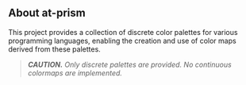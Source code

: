 About at-prism
--------------

This project provides a collection of discrete color palettes for various programming languages,
enabling the creation and use of color maps derived from these palettes.


> ***CAUTION.*** *Only discrete palettes are provided. No continuous colormaps are implemented.*
